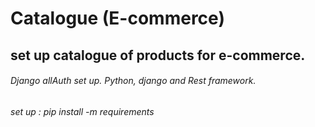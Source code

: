 # Catalogue (E-commerce)
## set up catalogue of products for e-commerce. 
###### Django allAuth set up. Python, django and Rest framework.

###### set up : pip install -m requirements
